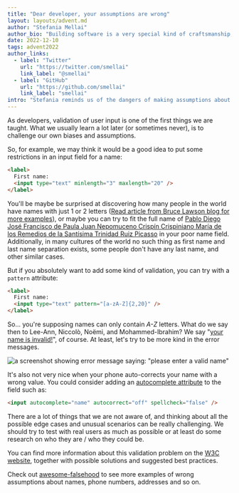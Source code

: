 ```yaml
---
title: "Dear developer, your assumptions are wrong"
layout: layouts/advent.md
author: "Stefania Mellai"
author_bio: "Building software is a very special kind of craftsmanship, in which you create something from nothing. Stefania is a software engineer from Italy, that makes impalpable crafts using React, HTML and CSS, with a special eye on accessibility and good UX."
date: 2022-12-10
tags: advent2022
author_links:
  - label: "Twitter"
    url: "https://twitter.com/smellai"
    link_label: "@smellai"
  - label: "GitHub"
    url: "https://github.com/smellai"
    link_label: "smellai"
intro: "Stefania reminds us of the dangers of making assumptions about your users."
---
```

As developers, validation of user input is one of the first things we are taught.
What we usually learn a lot later (or sometimes never), is to challenge our own biases and assumptions.

So, for example, we may think it would be a good idea to put some restrictions in an input field for a name:

```html
<label>
  First name:
  <input type="text" minlength="3" maxlength="20" />
</label>
```

You'll be maybe be surprised at discovering how many people in the world have names with just 1 or 2 letters ([Read article from Bruce Lawson blog for more examples](https://brucelawson.co.uk/2022/inclusive-name-inputs-because-not-everyone-is-called-chad-pancreas/)), or maybe you can try to fit the full name of [Pablo Diego José Francisco de Paula Juan Nepomuceno Crispín Crispiniano María de los Remedios de la Santísima Trinidad Ruiz Picasso](https://www.britannica.com/question/What-is-Picassos-full-name) in your poor name field.
Additionally, in many cultures of the world no such thing as first name and last name separation exists, some people don't have any last name, and other similar cases.

But if you absolutely want to add some kind of validation, you can try with a `pattern` attribute:

```html
<label>
  First name:
  <input type="text" pattern="[a-zA-Z]{2,20}" />
</label>
```

So... you're supposing names can only contain _A-Z_ letters. What do we say then to Lee-Ann, Niccolò, Noëmi, and Mohammed-Ibrahim? We say "[your name is invalid!](https://twitter.com/yournameisvalid)", of course.
At least, let's try to be more kind in the error messages.

![a screenshot showing error message saying: "please enter a valid name"](https://pbs.twimg.com/media/FdV8wTpWQAEIIcG?format=png&name=small)

It's also not very nice when your phone auto-corrects your name with a wrong value. You could consider adding an [autocomplete attribute](https://developer.mozilla.org/en-US/docs/Web/HTML/Attributes/autocomplete) to the field such as:

```html
<input autocomplete="name" autocorrect="off" spellcheck="false" />
```

There are a lot of things that we are not aware of, and thinking about all the possible edge cases and unusual scenarios can be really challenging. We should try to test with real users as much as possible or at least do some research on who they are / who they could be.

You can find more information about this validation problem on the [W3C website](https://www.w3.org/International/questions/qa-personal-names), together with possible solutions and suggested best practices.

Check out [awesome-falsehood](https://github.com/kdeldycke/awesome-falsehood) to see more examples of wrong assumptions about names, phone numbers, addresses and so on.

